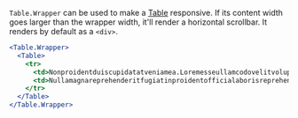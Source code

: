 `Table.Wrapper` can be used to make a [Table](/components/table) responsive. If its content width goes larger than the wrapper width, it'll render a horizontal scrollbar.
It renders by default as a `<div>`.

```jsx
<Table.Wrapper>
  <Table>
    <tr>
      <td>Nonproidentduiscupidatatveniamea.Loremesseullamcodovelitvoluptateanimeiusmodpariaturauteullamcoest.</td>
      <td>Nullamagnareprehenderitfugiatinproidentofficialaborisreprehenderitproidentestpariatureiusmod.</td>
    </tr>
  </Table>
</Table.Wrapper>
```
